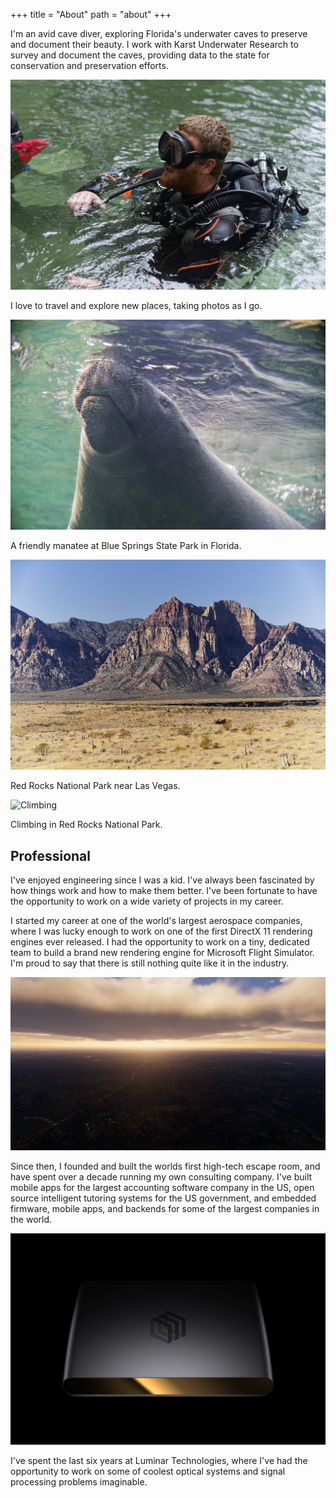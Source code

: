 +++
title = "About"
path = "about"
+++

I'm an avid cave diver, exploring Florida's underwater caves to preserve and document their beauty.
I work with Karst Underwater Research to survey and document the caves,
providing data to the state for conservation and preservation efforts.

![Cave Diving](diving.jpg)

I love to travel and explore new places, taking photos as I go.

![Blue Springs Manatee](manatee.jpg)

A friendly manatee at Blue Springs State Park in Florida.

![Red Rocks National Park](red_rocks.jpg)

Red Rocks National Park near Las Vegas.

![Climbing](climbing.jpg)

Climbing in Red Rocks National Park.

## Professional

I've enjoyed engineering since I was a kid.
I've always been fascinated by how things work and how to make them better.
I've been fortunate to have the opportunity to work on a wide variety of projects in my career.

I started my career at one of the world's largest aerospace companies,
where I was lucky enough to work on one of the first DirectX 11 rendering engines ever released.
I had the opportunity to work on a tiny, dedicated team to build a brand new rendering engine for Microsoft Flight Simulator.
I'm proud to say that there is still nothing quite like it in the industry.

![Prepar3D](prepar3d.jpg)

Since then, I founded and built the worlds first high-tech escape room, and have spent over a decade running my own consulting company.
I've built mobile apps for the largest accounting software company in the US,
open source intelligent tutoring systems for the US government,
and embedded firmware, mobile apps, and backends for some of the largest companies in the world.

![Luminar Halo](halo.jpg)

I've spent the last six years at Luminar Technologies,
where I've had the opportunity to work on some of coolest optical systems and signal processing problems imaginable.
